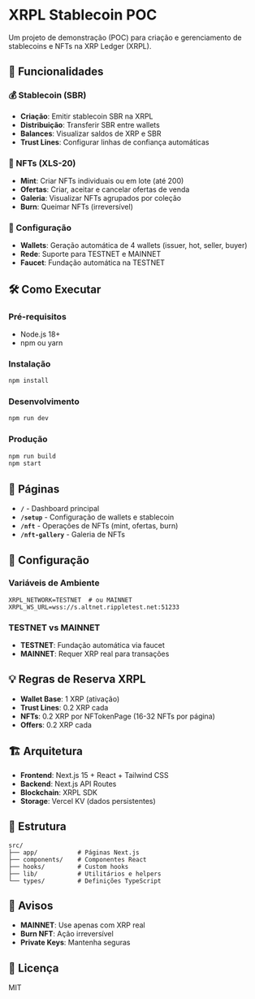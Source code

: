 # XRPL Stablecoin POC

Um projeto de demonstração (POC) para criação e gerenciamento de stablecoins e NFTs na XRP Ledger (XRPL).

## 🚀 Funcionalidades

### 💰 Stablecoin (SBR)
- **Criação**: Emitir stablecoin SBR na XRPL
- **Distribuição**: Transferir SBR entre wallets
- **Balances**: Visualizar saldos de XRP e SBR
- **Trust Lines**: Configurar linhas de confiança automáticas

### 🎨 NFTs (XLS-20)
- **Mint**: Criar NFTs individuais ou em lote (até 200)
- **Ofertas**: Criar, aceitar e cancelar ofertas de venda
- **Galeria**: Visualizar NFTs agrupados por coleção
- **Burn**: Queimar NFTs (irreversível)

### 🔧 Configuração
- **Wallets**: Geração automática de 4 wallets (issuer, hot, seller, buyer)
- **Rede**: Suporte para TESTNET e MAINNET
- **Faucet**: Fundação automática na TESTNET

## 🛠️ Como Executar

### Pré-requisitos
- Node.js 18+
- npm ou yarn

### Instalação
```bash
npm install
```

### Desenvolvimento
```bash
npm run dev
```

### Produção
```bash
npm run build
npm start
```

## 📱 Páginas

- **`/`** - Dashboard principal
- **`/setup`** - Configuração de wallets e stablecoin
- **`/nft`** - Operações de NFTs (mint, ofertas, burn)
- **`/nft-gallery`** - Galeria de NFTs

## 🔧 Configuração

### Variáveis de Ambiente
```env
XRPL_NETWORK=TESTNET  # ou MAINNET
XRPL_WS_URL=wss://s.altnet.rippletest.net:51233
```

### TESTNET vs MAINNET
- **TESTNET**: Fundação automática via faucet
- **MAINNET**: Requer XRP real para transações

## 💡 Regras de Reserva XRPL

- **Wallet Base**: 1 XRP (ativação)
- **Trust Lines**: 0.2 XRP cada
- **NFTs**: 0.2 XRP por NFTokenPage (16-32 NFTs por página)
- **Offers**: 0.2 XRP cada

## 🏗️ Arquitetura

- **Frontend**: Next.js 15 + React + Tailwind CSS
- **Backend**: Next.js API Routes
- **Blockchain**: XRPL SDK
- **Storage**: Vercel KV (dados persistentes)

## 📁 Estrutura

```
src/
├── app/           # Páginas Next.js
├── components/    # Componentes React
├── hooks/         # Custom hooks
├── lib/           # Utilitários e helpers
└── types/         # Definições TypeScript
```

## 🚨 Avisos

- **MAINNET**: Use apenas com XRP real
- **Burn NFT**: Ação irreversível
- **Private Keys**: Mantenha seguras

## 📄 Licença

MIT
